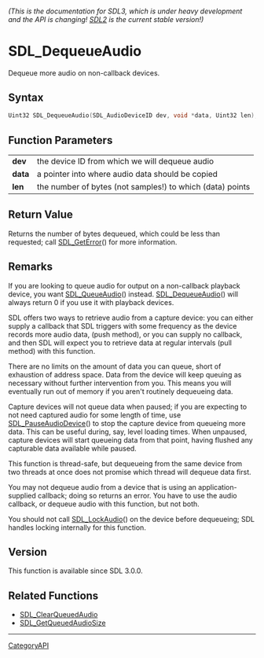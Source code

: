 ###### (This is the documentation for SDL3, which is under heavy development and the API is changing! [SDL2](https://wiki.libsdl.org/SDL2/) is the current stable version!)
# SDL_DequeueAudio

Dequeue more audio on non-callback devices.

## Syntax

```c
Uint32 SDL_DequeueAudio(SDL_AudioDeviceID dev, void *data, Uint32 len);

```

## Function Parameters

|              |                                                           |
| ------------ | --------------------------------------------------------- |
| **dev**      | the device ID from which we will dequeue audio            |
| **data**     | a pointer into where audio data should be copied          |
| **len**      | the number of bytes (not samples!) to which (data) points |

## Return Value

Returns the number of bytes dequeued, which could be less than requested;
call [SDL_GetError](SDL_GetError)() for more information.

## Remarks

If you are looking to queue audio for output on a non-callback playback
device, you want [SDL_QueueAudio](SDL_QueueAudio)() instead.
[SDL_DequeueAudio](SDL_DequeueAudio)() will always return 0 if you use it
with playback devices.

SDL offers two ways to retrieve audio from a capture device: you can either
supply a callback that SDL triggers with some frequency as the device
records more audio data, (push method), or you can supply no callback, and
then SDL will expect you to retrieve data at regular intervals (pull
method) with this function.

There are no limits on the amount of data you can queue, short of
exhaustion of address space. Data from the device will keep queuing as
necessary without further intervention from you. This means you will
eventually run out of memory if you aren't routinely dequeueing data.

Capture devices will not queue data when paused; if you are expecting to
not need captured audio for some length of time, use
[SDL_PauseAudioDevice](SDL_PauseAudioDevice)() to stop the capture device
from queueing more data. This can be useful during, say, level loading
times. When unpaused, capture devices will start queueing data from that
point, having flushed any capturable data available while paused.

This function is thread-safe, but dequeueing from the same device from two
threads at once does not promise which thread will dequeue data first.

You may not dequeue audio from a device that is using an
application-supplied callback; doing so returns an error. You have to use
the audio callback, or dequeue audio with this function, but not both.

You should not call [SDL_LockAudio](SDL_LockAudio)() on the device before
dequeueing; SDL handles locking internally for this function.

## Version

This function is available since SDL 3.0.0.

## Related Functions

* [SDL_ClearQueuedAudio](SDL_ClearQueuedAudio)
* [SDL_GetQueuedAudioSize](SDL_GetQueuedAudioSize)

----
[CategoryAPI](CategoryAPI)

